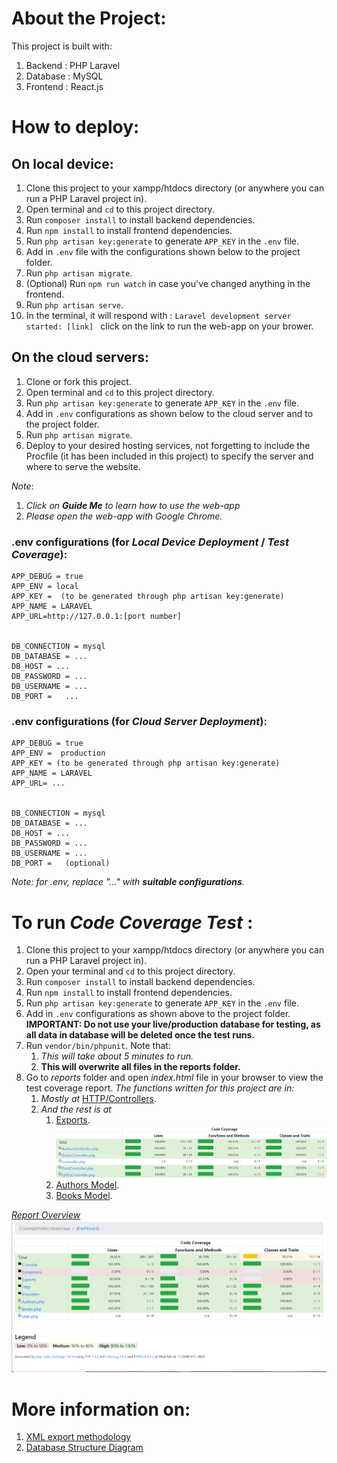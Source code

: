 # About the Project:
This project is built with:
1. Backend : PHP Laravel
2. Database : MySQL
3. Frontend : React.js

# How to deploy: 
## On local device:
1. Clone this project to your xampp/htdocs directory (or anywhere you can run a PHP Laravel project in).
2. Open terminal and `cd` to this project directory. 
3. Run `composer install` to install backend dependencies.
4. Run `npm install` to install frontend dependencies.
5. Run `php artisan key:generate` to generate `APP_KEY` in the `.env` file.
6. Add in `.env` file with the configurations shown below to the project folder.
7. Run `php artisan migrate`.
8. (Optional) Run `npm run watch` in case you've changed anything in the frontend.
8. Run `php artisan serve`.
9. In the terminal, it will respond with : `Laravel development server started: [link] ` click on the link to run the web-app on your brower.

## On the cloud servers: 
1. Clone or fork this project. 
2. Open terminal and `cd` to this project directory.
3. Run  `php artisan key:generate` to generate `APP_KEY` in the `.env` file.
4. Add in `.env` configurations as shown below to the cloud server and to the project folder.
5. Run  `php artisan migrate`. 
6. Deploy to your desired hosting services, not forgetting to include the Procfile (it has been included in this project) to specify the server and where to serve the website.

*Note*:
1. *Click on **Guide Me** to learn how to use the web-app*
2. *Please open the web-app with Google Chrome.*

### .env configurations (for *Local Device Deployment* / *Test Coverage*):
```
APP_DEBUG = true
APP_ENV = local 
APP_KEY =  (to be generated through php artisan key:generate)
APP_NAME = LARAVEL
APP_URL=http://127.0.0.1:[port number]


DB_CONNECTION = mysql
DB_DATABASE = ...
DB_HOST = ...
DB_PASSWORD = ...
DB_USERNAME = ...
DB_PORT =   ...
```
### .env configurations (for *Cloud Server Deployment*):
```
APP_DEBUG = true
APP_ENV =  production
APP_KEY = (to be generated through php artisan key:generate)
APP_NAME = LARAVEL
APP_URL= ...


DB_CONNECTION = mysql
DB_DATABASE = ...
DB_HOST = ...
DB_PASSWORD = ...
DB_USERNAME = ...
DB_PORT =   (optional)
```
*Note: for .env, replace  "..." with __suitable configurations__.*

# To run *Code Coverage Test* : 
1. Clone this project to your xampp/htdocs directory (or anywhere you can run a PHP Laravel project in).
2. Open your terminal and `cd` to this project directory.
3. Run `composer install` to install backend dependencies.
4. Run `npm install` to install frontend dependencies.
5. Run  `php artisan key:generate` to generate `APP_KEY` in the `.env` file.
6. Add in `.env` configurations as shown above to the project folder. __IMPORTANT: Do not use your live/production database for testing, as all data in database will be deleted once the test runs.__
7. Run `vendor/bin/phpunit`. Note that:
    1. *This will take about 5 minutes to run.*
    2. __This will overwrite all files in the reports folder.__
8. Go to *reports* folder and open *index.html* file in your browser to view the test coverage report. _The functions written for this project are in:_
    1. _Mostly at_ [HTTP/Controllers](report/Http/Controllers/index.html).
    2. _And the rest is at_ 
        1. [Exports](report/Exports/index.html).![report/Exports/index.html](documentation/Controllers.png)
        2. [Authors Model](report/Authors.php.html).
        3. [Books Model](report/Books.php.html).

_[Report Overview](report/index.html)_
![report/index.html](documentation/Overview.png)
# More information on: 
1. [XML export methodology](documentation/XMLExport.md)
2. [Database Structure Diagram](documentation/DBStructure.md)